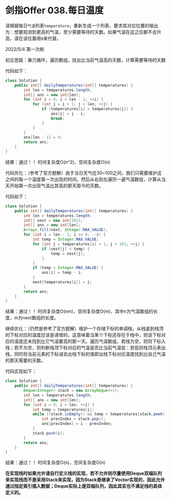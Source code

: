 # 剑指Offer 038.每日温度

请根据每日`气温`列表`temperature`，重新生成一个列表，要求其对应位置的输出为：想要观测到更高的气温，至少需要等待的天数。如果气温在这之后都不会升高，请在该位置用`0`来代替。

2022/5/4 第一次刷

初见思路：暴力循环，遍历数组，找出比当前气温高的天数，计算需要等待的天数

代码如下：

```java
class Solution {
    public int[] dailyTemperatures(int[] temperatures) {
        int len = temperatures.length;
        int[] ans = new int[len];
        for (int i = 0; i < len - 1; ++i) {
            for (int j = i + 1; j < len; ++j) {
                if (temperatures[i] < temperatures[j]) {
                    ans[i] = j - i;
                    break;
                }
            }
        }
        ans[len - 1] = 0;
        return ans;
    }
}
```

结果：通过！！ 时间复杂度O(n^2)，空间复杂度O(n)

代码优化：（参考了官方题解）由于当日天气在30~100之间，我们只需要维护这之间的每一个温度第一次出现的时间。然后从右到左遍历一遍气温数组，计算从当天开始第一次出现气温比其高的那天距今的天数。

代码如下：

```java
class Solution {
    public int[] dailyTemperatures(int[] temperatures) {
        int len = temperatures.length;
        int[] next = new int[101];
        int[] ans = new int[len];
        Arrays.fill(next, Integer.MAX_VALUE);
        for (int i = len - 1; i >= 0; --i) {
            int temp = Integer.MAX_VALUE;
            for (int j = temperatures[i] + 1; j < 101; ++j) {
                if (next[j] < temp) {
                    temp = next[j];
                }
            }
            if (temp < Integer.MAX_VALUE) {
                ans[i] = temp - i;
            }
            next[temperatures[i]] = i;
        }
        return ans;
    }
}
```

结果：通过！！ 时间复杂度O(nm)，空间复杂度O(m)，其中n为气温数组的长度，m为next数组的长度。

继续优化：（仍然是参考了官方题解）维护一个存储下标的单调栈，从栈底到栈顶的下标对应的温度应该是递增的。这意味着当某个下标还存在于栈中，则该下标对应的温度还未找到比它气温要高的那一天。遍历气温数组，若栈为空，则将下标入栈；若不为空，则判断栈顶下标对应的气温是否比当前气温低：若低则栈顶元素出栈，同时将当前元素的下标减去出栈下标的值即出栈下标对应温度找到比自己气温的那天需要的天数。

代码实现如下：

```java
class Solution {
    public int[] dailyTemperatures(int[] temperatures) {
        Deque<Integer> stack = new ArrayDeque<>();
        int len = temperatures.length;
        int[] ans = new int[len];
        for (int i = 0; i < len; ++i) {
            int temp = temperatures[i];
            while (!stack.isEmpty() && temp > temperatures[stack.peek()]) {
                int prevIndex = stack.pop();
                ans[prevIndex] = i - prevIndex;
            }
            stack.push(i);
        }
        return ans;
    }
}
```

结果：通过！！ 时间复杂度O(n)，空间复杂度O(n)

**在实现栈时如果允许请自行定义栈的实现，若不允许则尽量使用Deque双端队列来实现栈而不是采用Stack来实现，因为Stack是继承了Vector实现的，因此允许通过指定索引插入数据；Deque实际上是双端队列，因此其实也不满足栈的具体定义的。** 
